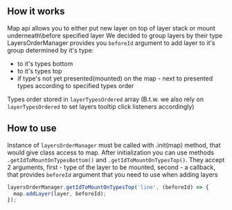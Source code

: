 ## How it works

Map api allows you to either put new layer on top of layer stack or mount underneath\before specified layer
We decided to group layers by their type
LayersOrderManager provides you `beforeId` argument to add layer to it's group determined by it's type:

- to it's types bottom
- to it's types top
- if type's not yet presented(mounted) on the map - next to presented types according to specified types order

Types order stored in `layerTypesOrdered` array
(B.t.w. we also rely on `layerTypesOrdered` to set layers tooltip click listeners accordingly)

## How to use

Instance of `layersOrderManager` must be called with .init(map) method, that would give class access to map.
After initialization you can use methods `.getIdToMountOnTypesBottom()` and `.getIdToMountOnTypesTop()`.
They accept 2 arguments, first - type of the layer to be mounted,
second - a callback, that provides `beforeId` argument that you need to use when adding layers

```ts
layersOrderManager.getIdToMountOnTypesTop('line', (beforeId) => {
  map.addLayer(layer, beforeId);
});
```
